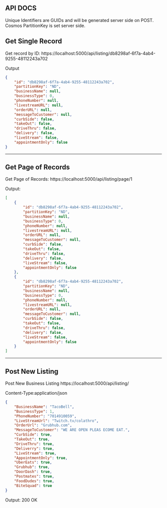 ﻿## API DOCS

Unique Identifiers are GUIDs and will be generated server side on POST. Cosmos PartitionKey is set server side.

## Get Single Record

Get record by ID:
https://localhost:5000/api/listing/db8298af-6f7a-4ab4-9255-48112243a702

Output
```json
{
    "id": "db8298af-6f7a-4ab4-9255-48112243a702",
    "partitionKey": "ND",
    "businessName": null,
    "businessType": 0,
    "phoneNumber": null,
    "livestreamURL": null,
    "orderURL": null,
    "messageToCustomer": null,
    "curbSide": false,
    "takeOut": false,
    "driveThru": false,
    "delivery": false,
    "liveStream": false,
    "appointmentOnly": false
}
```
--------------------

## Get Page of Records
Get Page of Records:
https://localhost:5000/api/listing/page/1

Output:
```json
[
    {
        "id": "db8298af-6f7a-4ab4-9255-48112243a702",
        "partitionKey": "ND",
        "businessName": null,
        "businessType": 0,
        "phoneNumber": null,
        "livestreamURL": null,
        "orderURL": null,
        "messageToCustomer": null,
        "curbSide": false,
        "takeOut": false,
        "driveThru": false,
        "delivery": false,
        "liveStream": false,
        "appointmentOnly": false
    },
    {
        "id": "db8298af-6f7a-4ab4-9255-48112243a702",
        "partitionKey": "ND",
        "businessName": null,
        "businessType": 0,
        "phoneNumber": null,
        "livestreamURL": null,
        "orderURL": null,
        "messageToCustomer": null,
        "curbSide": false,
        "takeOut": false,
        "driveThru": false,
        "delivery": false,
        "liveStream": false,
        "appointmentOnly": false
    }
]
```
--------------------

## Post New Listing
Post New Business Listing
https://localhost:5000/api/listing/

Content-Type:application/json
```json
{
    "BusinessName": "TacoBell",
    "BusinessType": 1,
    "PhoneNumber": "7014910059",
    "LiveStreamUrl": "Twitch.tv/colathro",
    "OrderUrl": "Grubhub.com",
    "MessageToCustomer": "WE ARE OPEN PLEAS ECOME EAT.",
    "CurbSide": true,
    "TakeOut": true,
    "DriveThru": true,
    "Deliverry": true,
    "LiveStream": true,
    "AppointmentOnly": true,
    "UberEats": true,
    "Grubhub": true,
    "DoorDash": true,
    "Postmates": true,
    "FoodDudes": true,
    "BiteSquad": true
}
```
Output: 
200 OK
